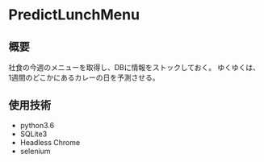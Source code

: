# PredictLunchMenu
## 概要
社食の今週のメニューを取得し、DBに情報をストックしておく。
ゆくゆくは、1週間のどこかにあるカレーの日を予測させる。

## 使用技術
* python3.6
* SQLite3
* Headless Chrome
* selenium

